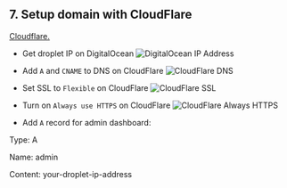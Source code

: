 ## 7. Setup domain with CloudFlare

[Cloudflare.](https://www.cloudflare.com)

-   Get droplet IP on DigitalOcean
    ![DigitalOcean IP Address](https://github.com/Cezerin2/cezerin2/raw/master/docs/images/do-ip.webp)

-   Add `A` and `CNAME` to DNS on CloudFlare
    ![CloudFlare DNS](https://user-images.githubusercontent.com/3618501/76990802-9c174d00-6959-11ea-8c03-620a2c97e952.png)
-   Set SSL to `Flexible` on CloudFlare
    ![CloudFlare SSL](https://github.com/Cezerin2/cezerin2/raw/master/docs/images/cf-ssl.webp)

-   Turn on `Always use HTTPS` on CloudFlare
    ![CloudFlare Always HTTPS](https://github.com/Cezerin2/cezerin2/raw/master/docs/images/cf-alway-https.webp)

-   Add `A` record for admin dashboard:

Type: A

Name: admin

Content: your-droplet-ip-address
